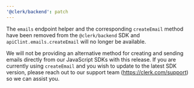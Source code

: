 ```yaml
---
'@clerk/backend': patch
---
```


The `emails` endpoint helper and the corresponding `createEmail` method have been removed from the `@clerk/backend` SDK and `apiClint.emails.createEmail` will no longer be available. 

We will not be providing an alternative method for creating and sending emails directly from our JavaScript SDKs with this release. If you are currently using `createEmail` and you wish to update to the latest SDK version, please reach out to our support team (https://clerk.com/support) so we can assist you.
